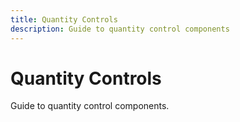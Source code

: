 ```yaml
---
title: Quantity Controls
description: Guide to quantity control components
---
```


# Quantity Controls

Guide to quantity control components.